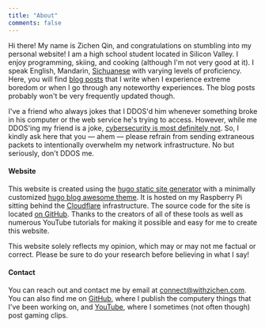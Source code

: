 ```yaml
---
title: "About"
comments: false
---
```


Hi there! My name is Zichen Qin, and congratulations on stumbling into my personal website! I am a high school student located in Silicon Valley. I enjoy programming, skiing, and cooking (although I'm not very good at it). I speak English, Mandarin, [Sichuanese](https://en.wikipedia.org/wiki/Sichuanese_dialects) with varying levels of proficiency. Here, you will find [blog posts](https://blog.withzichen.com/blog/) that I write when I experience extreme boredom or when I go through any noteworthy experiences. The blog posts probably won't be very frequently updated though.

I've a friend who always jokes that I DDOS'd him whenever something broke in his computer or the web service he's trying to access. However, while me DDOS'ing my friend is a joke, [cybersecurity is most definitely not](https://blog.cloudflare.com/ddos-threat-report-for-2024-q4/). So, I kindly ask here that you — ahem — please refrain from sending extraneous packets to intentionally overwhelm my network infrastructure. No but seriously, don't DDOS me. 

#### Website

This website is created using the [hugo static site generator](https://gohugo.io/) with a minimally customized [hugo blog awesome theme](https://github.com/hugo-sid/hugo-blog-awesome). It is hosted on my Raspberry Pi sitting behind the [Cloudflare](https://www.cloudflare.com/) infrastructure. The source code for the site is located [on GitHub](https://github.com/somedude72/blog-site). Thanks to the creators of all of these tools as well as numerous YouTube tutorials for making it possible and easy for me to create this website.

This website solely reflects my opinion, which may or may not me factual or correct. Please be sure to do your research before believing in what I say! 

#### Contact

You can reach out and contact me by email at [connect@withzichen.com](mailto:connect@withzichen.com). You can also find me on [GitHub](https://github.com/somedude72), where I publish the computery things that I've been working on, and [YouTube](https://youtube.com/somedude_72), where I sometimes (not often though) post gaming clips. 